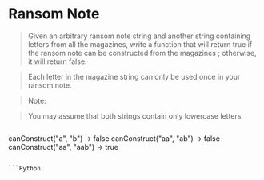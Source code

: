 # Ransom Note

> Given an arbitrary ransom note string and another string containing letters from all the magazines,
write a function that will return true if the ransom note can be constructed from the magazines ; otherwise, it will return false.

> Each letter in the magazine string can only be used once in your ransom note.

> Note:

> You may assume that both strings contain only lowercase letters.

> ```
canConstruct("a", "b") -> false
canConstruct("aa", "ab") -> false
canConstruct("aa", "aab") -> true
```

```Python

```
